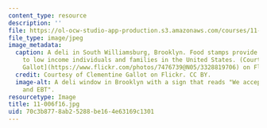 ```yaml
---
content_type: resource
description: ''
file: https://ol-ocw-studio-app-production.s3.amazonaws.com/courses/11-006-poverty-and-economic-security-fall-2016/70c3b8778ab25288be164e63169c1301_11-006f16.jpg
file_type: image/jpeg
image_metadata:
  caption: A deli in South Williamsburg, Brooklyn. Food stamps provide assistance
    to low income individuals and families in the United States. (Courtesy of [Clementine
    Gallot](https://www.flickr.com/photos/7476739@N05/3328819706) on Flickr. CC BY.)
  credit: Courtesy of Clementine Gallot on Flickr. CC BY.
  image-alt: A deli window in Brooklyn with a sign that reads "We accept food stamps
    and EBT".
resourcetype: Image
title: 11-006f16.jpg
uid: 70c3b877-8ab2-5288-be16-4e63169c1301
---
```


